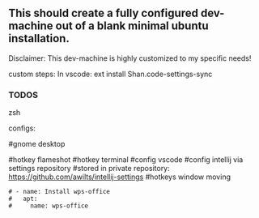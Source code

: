 ## This should create a fully configured dev-machine out of a blank minimal ubuntu installation.
Disclaimer: This dev-machine is highly customized to my specific needs!

custom steps:
In vscode:
ext install Shan.code-settings-sync

### TODOS
zsh

configs:

#gnome desktop


#hotkey flameshot
#hotkey terminal
#config vscode
#config intellij via settings repository
#stored in private repository: https://github.com/awilts/intellij-settings
#hotkeys window moving


    # - name: Install wps-office
    #   apt:
    #     name: wps-office
        
